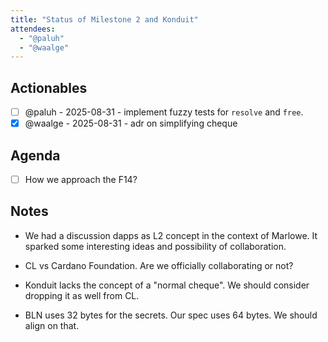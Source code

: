 ```yaml
---
title: "Status of Milestone 2 and Konduit"
attendees:
  - "@paluh"
  - "@waalge"
---
```


## Actionables

- [ ] @paluh - 2025-08-31 - implement fuzzy tests for `resolve` and `free`.
- [x] @waalge - 2025-08-31 - adr on simplifying cheque

## Agenda

- [ ] How we approach the F14?

## Notes

- We had a discussion dapps as L2 concept in the context of Marlowe. It sparked
  some interesting ideas and possibility of collaboration.

- CL vs Cardano Foundation. Are we officially collaborating or not?

- Konduit lacks the concept of a "normal cheque". We should consider dropping it
  as well from CL.

- BLN uses 32 bytes for the secrets. Our spec uses 64 bytes. We should align on
  that.
